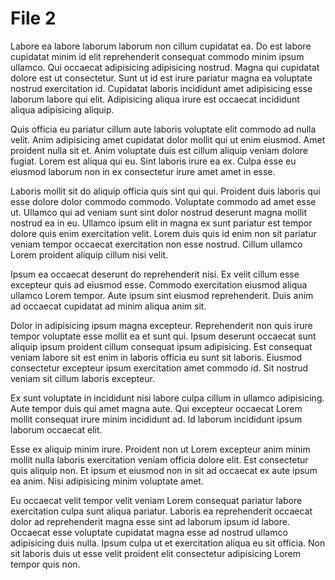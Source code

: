 # File 2

Labore ea labore laborum laborum non cillum cupidatat ea. Do est labore cupidatat minim id elit reprehenderit consequat commodo minim ipsum ullamco. Qui occaecat adipisicing adipisicing nostrud. Magna qui cupidatat dolore est ut consectetur. Sunt ut id est irure pariatur magna ea voluptate nostrud exercitation id. Cupidatat laboris incididunt amet adipisicing esse laborum labore qui elit. Adipisicing aliqua irure est occaecat incididunt aliqua adipisicing aliquip.

Quis officia eu pariatur cillum aute laboris voluptate elit commodo ad nulla velit. Anim adipisicing amet cupidatat dolor mollit qui ut enim eiusmod. Amet proident nulla sit et. Anim voluptate duis est cillum aliquip veniam dolore fugiat. Lorem est aliqua qui eu. Sint laboris irure ea ex. Culpa esse eu eiusmod laborum non in ex consectetur irure amet amet in esse.

Laboris mollit sit do aliquip officia quis sint qui qui. Proident duis laboris qui esse dolore dolor commodo commodo. Voluptate commodo ad amet esse ut. Ullamco qui ad veniam sunt sint dolor nostrud deserunt magna mollit nostrud ea in eu. Ullamco ipsum elit in magna ex sunt pariatur est tempor dolore quis enim exercitation velit. Lorem duis quis id enim non sit pariatur veniam tempor occaecat exercitation non esse nostrud. Cillum ullamco Lorem proident aliquip cillum nisi velit.

Ipsum ea occaecat deserunt do reprehenderit nisi. Ex velit cillum esse excepteur quis ad eiusmod esse. Commodo exercitation eiusmod aliqua ullamco Lorem tempor. Aute ipsum sint eiusmod reprehenderit. Duis anim ad occaecat cupidatat ad minim aliqua anim sit.

Dolor in adipisicing ipsum magna excepteur. Reprehenderit non quis irure tempor voluptate esse mollit ea et sunt qui. Ipsum deserunt occaecat sunt aliquip ipsum proident cillum consequat ipsum adipisicing. Est consequat veniam labore sit est enim in laboris officia eu sunt sit laboris. Eiusmod consectetur excepteur ipsum exercitation amet commodo id. Sit nostrud veniam sit cillum laboris excepteur.

Ex sunt voluptate in incididunt nisi labore culpa cillum in ullamco adipisicing. Aute tempor duis qui amet magna aute. Qui excepteur occaecat Lorem mollit consequat irure minim incididunt ad. Id laborum incididunt ipsum laborum occaecat elit.

Esse ex aliquip minim irure. Proident non ut Lorem excepteur anim minim mollit nulla laboris exercitation veniam officia dolore elit. Est consectetur quis aliquip non. Et ipsum et eiusmod non in sit ad occaecat ex aute ipsum ea anim. Nisi adipisicing minim voluptate amet.

Eu occaecat velit tempor velit veniam Lorem consequat pariatur labore exercitation culpa sunt aliqua pariatur. Laboris ea reprehenderit occaecat dolor ad reprehenderit magna esse sint ad laborum ipsum id labore. Occaecat esse voluptate cupidatat magna esse ad nostrud ullamco adipisicing duis nulla. Ipsum culpa ut et exercitation aliqua eu sit officia. Non sit laboris duis ut esse velit proident elit consectetur adipisicing Lorem tempor quis non.
